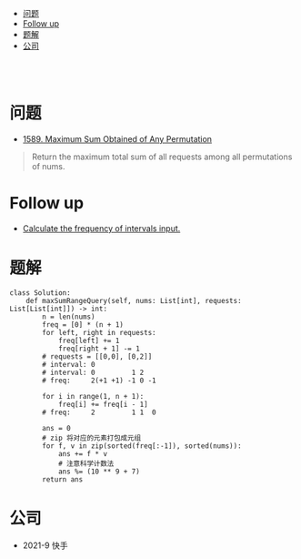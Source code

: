 - [问题](#问题)
- [Follow up](#follow-up)
- [题解](#题解)
- [公司](#公司)

</br></br>

# 问题
- [1589. Maximum Sum Obtained of Any Permutation](https://leetcode.com/problems/maximum-sum-obtained-of-any-permutation/)
> Return the maximum total sum of all requests among all permutations of nums.

# Follow up
- [Calculate the frequency of intervals input.](https://leetcode.com/problems/maximum-sum-obtained-of-any-permutation/discuss/854206/JavaC++Python-Sweep-Line)

# 题解
```
class Solution:
    def maxSumRangeQuery(self, nums: List[int], requests: List[List[int]]) -> int:
        n = len(nums)
        freq = [0] * (n + 1)
        for left, right in requests:
            freq[left] += 1
            freq[right + 1] -= 1
        # requests = [[0,0], [0,2]]
        # interval: 0 
        # interval: 0         1 2
        # freq:     2(+1 +1) -1 0 -1

        for i in range(1, n + 1):
            freq[i] += freq[i - 1]
        # freq:     2         1 1  0
        
        ans = 0
        # zip 将对应的元素打包成元组
        for f, v in zip(sorted(freq[:-1]), sorted(nums)):
            ans += f * v
            # 注意科学计数法
            ans %= (10 ** 9 + 7)
        return ans
```

# 公司
- 2021-9 快手
